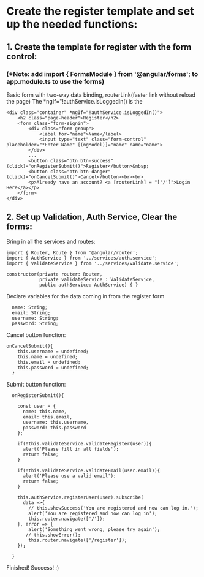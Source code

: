 # Create the register template and set up the needed functions:
## 1. Create the template for register with the form control:
### (*Note: add import { FormsModule } from '@angular/forms'; to app.module.ts to use the forms)
Basic form with two-way data binding, routerLink(faster link without reload the page)
The *ngIf="!authService.isLoggedIn() is the 
```
<div class="container" *ngIf="!authService.isLoggedIn()">
    <h2 class="page-header">Register</h2>
    <form class="form-signin">
        <div class="form-group">
            <label for="name">Name</label>
            <input type="text" class="form-control" placeholder="*Enter Name" [(ngModel)]="name" name="name">
        </div>
        ...
        <button class="btn btn-success" (click)="onRegisterSubmit()">Register</button>&nbsp;
        <button class="btn btn-danger" (click)="onCancelSubmit()">Cancel</button><br><br>
        <p>Already have an account? <a [routerLink] = "['/']">Login Here</a></p> 
    </form>
</div>
```
## 2. Set up Validation, Auth Service, Clear the forms:
Bring in all the services and routes:
```
import { Router, Route } from '@angular/router';
import { AuthService } from '../services/auth.service';
import { ValidateService } from '../services/validate.service';

constructor(private router: Router,
            private validateService : ValidateService,
            public authService: AuthService) { }
```
Declare variables for the data coming in from the register form
```
  name: String;
  email: String;
  username: String;
  password: String;
```
Cancel button function:
```
onCancelSubmit(){
    this.username = undefined;
    this.name = undefined;
    this.email = undefined;
    this.password = undefined;
  }
```
Submit button function:
```
  onRegisterSubmit(){
    
    const user = {
      name: this.name,
      email: this.email,
      username: this.username,
      password: this.password
    };
    
    if(!this.validateService.validateRegister(user)){
      alert('Please fill in all fields');
      return false;
    }

    if(!this.validateService.validateEmail(user.email)){
      alert('Please use a valid email');
      return false;
    }

    this.authService.registerUser(user).subscribe(
      data =>{
        // this.showSuccess('You are registered and now can log in.');
        alert('You are registered and now can log in');
        this.router.navigate(['/']);
    }, error => {
        alert('Something went wrong, please try again');
       // this.showError();
        this.router.navigate(['/register']);
    });

  }
```
Finished! Success! :)